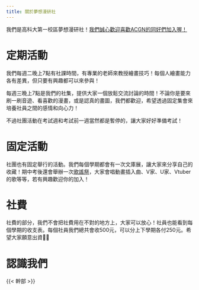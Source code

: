 ```yaml
---
title: 關於夢想漫研社
---
```


我們是高科大第一校區夢想漫研社！[我們誠心歡迎喜歡ACGN的同好們加入喔！](/join)

# 定期活動

我們每週二晚上7點有社課時間，有專業的老師來教授繪畫技巧！每個人繪畫能力各有差異，但只要有興趣都可以來參與！

每週三晚上7點是我們的社集，提供大家一個放鬆交流討論的時間！不論你是要來刷一刷音遊、看喜歡的漫畫，或是認真的畫圖，我們都歡迎，希望透過固定集會來培養社員之間的感情和向心力！

不過社團活動在考試週和考試前一週當然都是暫停的，讓大家好好準備考試！

# 固定活動

社團也有固定舉行的活動。我們每個學期都會有一次文庫展，讓大家來分享自己的收藏！期中考後還會舉辦一次[歌謠祭](/tags/歌謠祭)，大家會唱動畫插入曲、V家、U家、Vtuber的歌等等，若有興趣歡迎你的加入！

# 社費

社費的部分，我們不會把社費用在不對的地方上，大家可以放心！社員也能看到每個學期的收支表。每個社員我們總共會收500元，可以分上下學期各付250元。希望大家願意出資🙏🏼

# 認識我們

{{< 幹部 >}}
